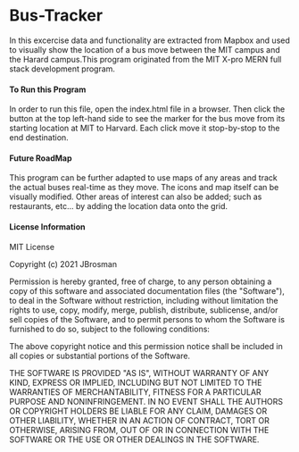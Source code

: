 # Bus-Tracker
In this excercise data and functionality are extracted from Mapbox and used to visually show the location of a bus move between the MIT campus and the Harard campus.This program originated from the MIT X-pro MERN full stack development program.

<h4>To Run this Program</h4>
In order to run this file, open the index.html file in a browser. Then click the button at the top left-hand side to see the marker for the bus move from its starting location at MIT to Harvard. Each click move it stop-by-stop to the end destination.

<h4>Future RoadMap</h4>
This program can be further adapted to use maps of any areas and track the actual buses real-time as they move. The icons and map itself can be visually modified. Other areas of interest can also be added; such as restaurants, etc... by adding the location data onto the grid.

<h4>License Information</h4>
MIT License

Copyright (c) 2021 JBrosman

Permission is hereby granted, free of charge, to any person obtaining a copy of this software and associated documentation files (the "Software"), to deal in the Software without restriction, including without limitation the rights to use, copy, modify, merge, publish, distribute, sublicense, and/or sell copies of the Software, and to permit persons to whom the Software is furnished to do so, subject to the following conditions:

The above copyright notice and this permission notice shall be included in all copies or substantial portions of the Software.

THE SOFTWARE IS PROVIDED "AS IS", WITHOUT WARRANTY OF ANY KIND, EXPRESS OR IMPLIED, INCLUDING BUT NOT LIMITED TO THE WARRANTIES OF MERCHANTABILITY, FITNESS FOR A PARTICULAR PURPOSE AND NONINFRINGEMENT. IN NO EVENT SHALL THE AUTHORS OR COPYRIGHT HOLDERS BE LIABLE FOR ANY CLAIM, DAMAGES OR OTHER LIABILITY, WHETHER IN AN ACTION OF CONTRACT, TORT OR OTHERWISE, ARISING FROM, OUT OF OR IN CONNECTION WITH THE SOFTWARE OR THE USE OR OTHER DEALINGS IN THE SOFTWARE.
